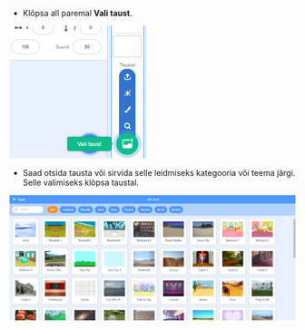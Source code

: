 + Klõpsa all paremal **Vali taust**.

![kuvatõmmis](images/stage-choose.png)

+ Saad otsida tausta või sirvida selle leidmiseks kategooria või teema järgi. Selle valimiseks klõpsa taustal.

![kuvatõmmis](images/backdrop.png)